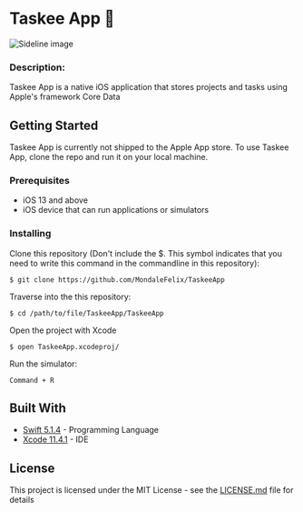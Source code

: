 # Taskee App 📝
![Sideline image](https://i.ibb.co/R3wxXLx/mokcup.jpg)

### Description:
Taskee App is a native iOS application that stores projects and tasks using Apple's framework Core Data

## Getting Started

Taskee App is currently not shipped to the Apple App store. To use Taskee App, clone the repo and run it on your local machine.

### Prerequisites

* iOS 13 and above
* iOS device that can run applications or simulators 

### Installing

Clone this repository   (Don't include the $. This symbol indicates that you need to write this command in the commandline in this repository):

```
$ git clone https://github.com/MondaleFelix/TaskeeApp
```

Traverse into the this repository:

```
$ cd /path/to/file/TaskeeApp/TaskeeApp
```

Open the project with Xcode

```
$ open TaskeeApp.xcodeproj/
```

Run the simulator:

```
Command + R 
```


## Built With

* [Swift 5.1.4](https://developer.apple.com/swift/) - Programming Language
* [Xcode 11.4.1](https://developer.apple.com/swift/) - IDE


## License

This project is licensed under the MIT License - see the [LICENSE.md](LICENSE.md) file for details
